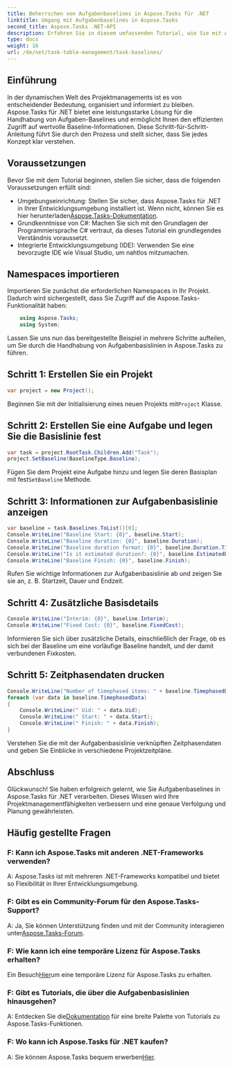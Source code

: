 ```yaml
---
title: Beherrschen von Aufgabenbaselines in Aspose.Tasks für .NET
linktitle: Umgang mit Aufgabenbaselines in Aspose.Tasks
second_title: Aspose.Tasks .NET-API
description: Erfahren Sie in diesem umfassenden Tutorial, wie Sie mit Aufgabenbaselines in Aspose.Tasks für .NET umgehen. Verbessern Sie noch heute Ihre Projektmanagementfähigkeiten!
type: docs
weight: 16
url: /de/net/task-table-management/task-baselines/
---
```

## Einführung
In der dynamischen Welt des Projektmanagements ist es von entscheidender Bedeutung, organisiert und informiert zu bleiben. Aspose.Tasks für .NET bietet eine leistungsstarke Lösung für die Handhabung von Aufgaben-Baselines und ermöglicht Ihnen den effizienten Zugriff auf wertvolle Baseline-Informationen. Diese Schritt-für-Schritt-Anleitung führt Sie durch den Prozess und stellt sicher, dass Sie jedes Konzept klar verstehen.
## Voraussetzungen
Bevor Sie mit dem Tutorial beginnen, stellen Sie sicher, dass die folgenden Voraussetzungen erfüllt sind:
-  Umgebungseinrichtung: Stellen Sie sicher, dass Aspose.Tasks für .NET in Ihrer Entwicklungsumgebung installiert ist. Wenn nicht, können Sie es hier herunterladen[Aspose.Tasks-Dokumentation](https://reference.aspose.com/tasks/net/).
- Grundkenntnisse von C#: Machen Sie sich mit den Grundlagen der Programmiersprache C# vertraut, da dieses Tutorial ein grundlegendes Verständnis voraussetzt.
- Integrierte Entwicklungsumgebung (IDE): Verwenden Sie eine bevorzugte IDE wie Visual Studio, um nahtlos mitzumachen.
## Namespaces importieren
Importieren Sie zunächst die erforderlichen Namespaces in Ihr Projekt. Dadurch wird sichergestellt, dass Sie Zugriff auf die Aspose.Tasks-Funktionalität haben:
```csharp
    using Aspose.Tasks;
    using System;
```
Lassen Sie uns nun das bereitgestellte Beispiel in mehrere Schritte aufteilen, um Sie durch die Handhabung von Aufgabenbasislinien in Aspose.Tasks zu führen.
## Schritt 1: Erstellen Sie ein Projekt
```csharp
var project = new Project();
```
 Beginnen Sie mit der Initialisierung eines neuen Projekts mit`Project` Klasse.
## Schritt 2: Erstellen Sie eine Aufgabe und legen Sie die Basislinie fest
```csharp
var task = project.RootTask.Children.Add("Task");
project.SetBaseline(BaselineType.Baseline);
```
 Fügen Sie dem Projekt eine Aufgabe hinzu und legen Sie deren Basisplan mit fest`SetBaseline` Methode.
## Schritt 3: Informationen zur Aufgabenbasislinie anzeigen
```csharp
var baseline = task.Baselines.ToList()[0];
Console.WriteLine("Baseline Start: {0}", baseline.Start);
Console.WriteLine("Baseline duration: {0}", baseline.Duration);
Console.WriteLine("Baseline duration format: {0}", baseline.Duration.TimeUnit);
Console.WriteLine("Is it estimated duration?: {0}", baseline.EstimatedDuration);
Console.WriteLine("Baseline Finish: {0}", baseline.Finish);
```
Rufen Sie wichtige Informationen zur Aufgabenbasislinie ab und zeigen Sie sie an, z. B. Startzeit, Dauer und Endzeit.
## Schritt 4: Zusätzliche Basisdetails
```csharp
Console.WriteLine("Interim: {0}", baseline.Interim);
Console.WriteLine("Fixed Cost: {0}", baseline.FixedCost);
```
Informieren Sie sich über zusätzliche Details, einschließlich der Frage, ob es sich bei der Baseline um eine vorläufige Baseline handelt, und der damit verbundenen Fixkosten.
## Schritt 5: Zeitphasendaten drucken
```csharp
Console.WriteLine("Number of timephased items: " + baseline.TimephasedData.Count);
foreach (var data in baseline.TimephasedData)
{
    Console.WriteLine(" Uid: " + data.Uid);
    Console.WriteLine(" Start: " + data.Start);
    Console.WriteLine(" Finish: " + data.Finish);
}
```
Verstehen Sie die mit der Aufgabenbasislinie verknüpften Zeitphasendaten und geben Sie Einblicke in verschiedene Projektzeitpläne.
## Abschluss
Glückwunsch! Sie haben erfolgreich gelernt, wie Sie Aufgabenbaselines in Aspose.Tasks für .NET verarbeiten. Dieses Wissen wird Ihre Projektmanagementfähigkeiten verbessern und eine genaue Verfolgung und Planung gewährleisten.
## Häufig gestellte Fragen
### F: Kann ich Aspose.Tasks mit anderen .NET-Frameworks verwenden?
A: Aspose.Tasks ist mit mehreren .NET-Frameworks kompatibel und bietet so Flexibilität in Ihrer Entwicklungsumgebung.
### F: Gibt es ein Community-Forum für den Aspose.Tasks-Support?
 A: Ja, Sie können Unterstützung finden und mit der Community interagieren unter[Aspose.Tasks-Forum](https://forum.aspose.com/c/tasks/15).
### F: Wie kann ich eine temporäre Lizenz für Aspose.Tasks erhalten?
 Ein Besuch[Hier](https://purchase.aspose.com/temporary-license/)um eine temporäre Lizenz für Aspose.Tasks zu erhalten.
### F: Gibt es Tutorials, die über die Aufgabenbasislinien hinausgehen?
 A: Entdecken Sie die[Dokumentation](https://reference.aspose.com/tasks/net/) für eine breite Palette von Tutorials zu Aspose.Tasks-Funktionen.
### F: Wo kann ich Aspose.Tasks für .NET kaufen?
 A: Sie können Aspose.Tasks bequem erwerben[Hier](https://purchase.aspose.com/buy).